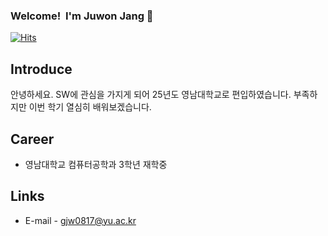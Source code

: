 ### Welcome!&nbsp;&nbsp;I'm Juwon Jang 👋

[![Hits](https://hits.seeyoufarm.com/api/count/incr/badge.svg?url=https%3A%2F%2Fgithub.com%2Fysseo29%2Fhit-counter&count_bg=%23D3AC97&title_bg=%234FBFD9&icon=&icon_color=%23F7F5F5&title=Hits&edge_flat=false)](https://hits.seeyoufarm.com)

## Introduce
안녕하세요.
SW에 관심을 가지게 되어 25년도 영남대학교로 편입하였습니다.
부족하지만 이번 학기 열심히 배워보겠습니다.

## Career
- 영남대학교 컴퓨터공학과 3학년 재학중

## Links
- E-mail - gjw0817@yu.ac.kr

##
